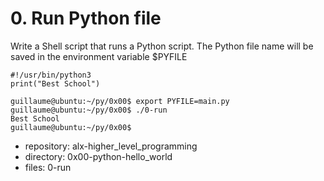 # 0. Run Python file



Write a Shell script that runs a Python script.
The Python file name will be saved in the environment variable $PYFILE
```guillaume@ubuntu:~/py/0x00$ cat main.py 
#!/usr/bin/python3
print("Best School")

guillaume@ubuntu:~/py/0x00$ export PYFILE=main.py
guillaume@ubuntu:~/py/0x00$ ./0-run
Best School
guillaume@ubuntu:~/py/0x00$ 
```


 - repository: alx-higher_level_programming
 - directory: 0x00-python-hello_world
 - files: 0-run
